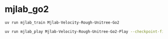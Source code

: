 # mjlab_go2

```bash
uv run mjlab_train Mjlab-Velocity-Rough-Unitree-Go2
```

```bash
uv run mjlab_play Mjlab-Velocity-Rough-Unitree-Go2-Play --checkpoint-file [path-to-checkpoint]
```
